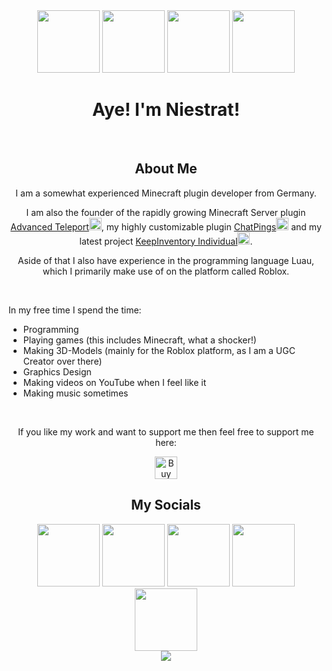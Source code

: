 <div align="center">
  <a href="https://github.com/Niestrat99/AT-Rewritten"><img src="https://cdn.modrinth.com/data/BQFzmxKU/icon.png" height=100></a> <a href="https://github.com/Niestrat99/ChatPings"><img src="https://imgur.com/3EIxpcY.png" height=100></a> <a href="https://github.com/Niestrat99/KeepInventory-Individual"><img src="https://imgur.com/cOVBc2a.png" height=100></a> <a href="https://github.com/Niestrat99/ChatsPlus"><img src="https://imgur.com/bbaeaM4.png" height=100></a>
  <br>
  <h1>Aye! I'm Niestrat!</h1>
  <br>
  <h2>About Me</h2>
  <p>I am a somewhat experienced Minecraft plugin developer from Germany.</p>
  <p>I am also the founder of the rapidly growing Minecraft Server plugin  <a href="https://github.com/Niestrat99/AT-Rewritten">Advanced Teleport<img src="https://cdn.modrinth.com/data/BQFzmxKU/icon.png" height=20></a>, my highly customizable plugin <a href="https://github.com/Niestrat99/ChatPings">ChatPings<img src="https://imgur.com/3EIxpcY.png" height=20></a> and my latest project <a href="https://github.com/Niestrat99/KeepInventory-Individual">KeepInventory Individual</a><img src="https://imgur.com/cOVBc2a.png" height=20>.</p>
  
  <p>Aside of that I also have experience in the programming language Luau, which I primarily make use of on the platform called Roblox.</p>
</div>
<br>
<p>In my free time I spend the time:</p>
<ul>
  <li>Programming</li>
  <li>Playing games (this includes Minecraft, what a shocker!)</li>
  <li>Making 3D-Models (mainly for the Roblox platform, as I am a UGC Creator over there)</li>
  <li>Graphics Design</li>
  <li>Making videos on YouTube when I feel like it</li>
  <li>Making music sometimes</li>
</ul> 
<br>
<div align="center">
  <p>If you like my work and want to support me then feel free to support me here:</p>
  <a href='https://ko-fi.com/J3J6EETSI' target='_blank'><img height='36' style='border:0px;height:36px;' src='https://storage.ko-fi.com/cdn/kofi2.png?v=3' border='0' alt='Buy Me a Coffee at ko-fi.com' /></a>
  <br>
  <h2>My Socials</h2>
  <a href="https://youtube.com/@niestrat99"><img src="https://cdn-icons-png.flaticon.com/512/174/174883.png" height=100></a> <a href="https://discord.gg/eu8h3BG"><img src="https://cdn-icons-png.flaticon.com/512/5968/5968756.png" height=100></a> <a href="https://modrinth.com/user/Niestrat99"><img src="https://avatars.githubusercontent.com/u/67560307?s=200&v=4.png" height=100></a> <a href="https://hangar.papermc.io/Niestrat99"><img src="https://docs.papermc.io/assets/images/papermc-logomark-512-f125384f3367cd4d9291ca983fcb7334.png" height=100></a> <a href="https://www.spigotmc.org/members/niestrat99.190540/"><img src="https://static.spigotmc.org/img/spigot.png" height=100></a>
  <br>
  <img src="https://github-readme-stats.vercel.app/api?username=Niestrat99&include_all_commits=true&count_private=true">
</div>

<!--
**Niestrat99/Niestrat99** is a ✨ _special_ ✨ repository because its `README.md` (this file) appears on your GitHub profile.

Here are some ideas to get you started:

- 🔭 I’m currently working on ...
- 🌱 I’m currently learning ...
- 👯 I’m looking to collaborate on ...
- 🤔 I’m looking for help with ...
- 💬 Ask me about ...
- 📫 How to reach me: ...
- 😄 Pronouns: ...
- ⚡ Fun fact: ...

<div align="center"></div> = centered text
<br> = break line
<h1></h1> = Header (big text)
<img src="image link" height=100> = Image with certain size
    <b> - Bold text
    <strong> - Important text
    <i> - Italic text
    <em> - Emphasized text
    <mark> - Marked text
    <small> - Smaller text
    <del> - Deleted text
    <ins> - Inserted text
    <sub> - Subscript text
    <sup> - Superscript text
 <a href="Link to something">
  <img src="image link" alt="image description" height=100">
</a> 
-->
